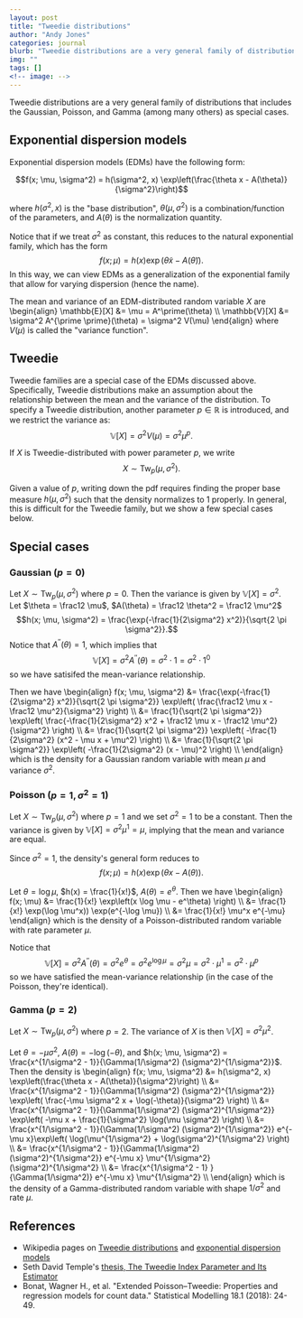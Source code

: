 ```yaml
---
layout: post
title: "Tweedie distributions"
author: "Andy Jones"
categories: journal
blurb: "Tweedie distributions are a very general family of distributions that includes the Gaussian, Poisson, and Gamma (among many others) as special cases."
img: ""
tags: []
<!-- image: -->
---
```


Tweedie distributions are a very general family of distributions that includes the Gaussian, Poisson, and Gamma (among many others) as special cases.

## Exponential dispersion models

Exponential dispersion models (EDMs) have the following form:

$$f(x; \mu, \sigma^2) = h(\sigma^2, x) \exp\left(\frac{\theta x - A(\theta)}{\sigma^2}\right)$$

where $h(\sigma^2, x)$ is the "base distribution", $\theta(\mu, \sigma^2)$ is a combination/function of the parameters, and $A(\theta)$ is the normalization quantity.

Notice that if we treat $\sigma^2$ as constant, this reduces to the natural exponential family, which has the form
$$f(x; \mu) = h(x) \exp\left(\widetilde{\theta} x - A(\widetilde{\theta})\right).$$
In this way, we can view EDMs as a generalization of the exponential family that allow for varying dispersion (hence the name).

The mean and variance of an EDM-distributed random variable $X$ are
\begin{align} \mathbb{E}[X] &= \mu = A^\prime(\theta) \\\ \mathbb{V}[X] &= \sigma^2 A^{\prime \prime}(\theta) = \sigma^2 V(\mu) \end{align}
where $V(\mu)$ is called the "variance function".


## Tweedie

Tweedie families are a special case of the EDMs discussed above. Specifically, Tweedie distributions make an assumption about the relationship between the mean and the variance of the distribution. To specify a Tweedie distribution, another parameter $p \in \mathbb{R}$ is introduced, and we restrict the variance as:
$$\mathbb{V}[X] = \sigma^2 V(\mu) = \sigma^2 \mu^p.$$

If $X$ is Tweedie-distributed with power parameter $p$, we write
$$X \sim \text{Tw}_p(\mu, \sigma^2).$$

Given a value of $p$, writing down the pdf requires finding the proper base measure $h(\mu, \sigma^2)$ such that the density normalizes to 1 properly. In general, this is difficult for the Tweedie family, but we show a few special cases below.

## Special cases

### Gaussian ($p = 0$)

Let $X \sim \text{Tw}_{p}(\mu, \sigma^2)$ where $p=0$. Then the variance is given by $\mathbb{V}[X] = \sigma^2$. Let $\theta = \frac12 \mu$, $A(\theta) = \frac12 \theta^2 = \frac12 \mu^2$ 
$$h(x; \mu, \sigma^2) = \frac{\exp(-\frac{1}{2\sigma^2} x^2)}{\sqrt{2 \pi \sigma^2}}.$$
Notice that $A^{\prime\prime}(\theta) = 1$, which implies that 
$$\mathbb{V}[X] = \sigma^2 A^{\prime\prime}(\theta) = \sigma^2 \cdot 1 = \sigma^2 \cdot 1^0$$
so we have satisifed the mean-variance relationship.

Then we have
\begin{align} f(x; \mu, \sigma^2) &= \frac{\exp(-\frac{1}{2\sigma^2} x^2)}{\sqrt{2 \pi \sigma^2}} \exp\left( \frac{\frac12 \mu x - \frac12 \mu^2}{\sigma^2} \right) \\\ &= \frac{1}{\sqrt{2 \pi \sigma^2}} \exp\left( \frac{-\frac{1}{2\sigma^2} x^2 + \frac12 \mu x - \frac12 \mu^2}{\sigma^2} \right) \\\ &= \frac{1}{\sqrt{2 \pi \sigma^2}} \exp\left( -\frac{1}{2\sigma^2} (x^2 - \mu x + \mu^2) \right) \\\ &= \frac{1}{\sqrt{2 \pi \sigma^2}} \exp\left( -\frac{1}{2\sigma^2} (x - \mu)^2 \right) \\\ \end{align}
which is the density for a Gaussian random variable with mean $\mu$ and variance $\sigma^2$.

### Poisson ($p=1, \sigma^2=1$)

Let $X \sim \text{Tw}_{p}(\mu, \sigma^2)$ where $p=1$ and we set $\sigma^2 = 1$ to be a constant. Then the variance is given by $\mathbb{V}[X] = \sigma^2 \mu^1 = \mu$, implying that the mean and variance are equal.

Since $\sigma^2 = 1$, the density's general form reduces to
$$f(x; \mu) = h(x) \exp\left(\theta x - A(\theta)\right).$$

Let $\theta = \log \mu$, $h(x) = \frac{1}{x!}$, $A(\theta) = e^\theta$. Then we have
\begin{align} f(x; \mu) &= \frac{1}{x!} \exp\left(x \log \mu - e^\theta) \right) \\\ &= \frac{1}{x!} \exp(\log \mu^x)) \exp(e^{-\log \mu}) \\\ &= \frac{1}{x!} \mu^x e^{-\mu} \end{align}
which is the density of a Poisson-distributed random variable with rate parameter $\mu$.

Notice that 
$$\mathbb{V}[X] = \sigma^2 A^{\prime\prime}(\theta) = \sigma^2 e^\theta = \sigma^2 e^{\log \mu} = \sigma^2 \mu = \sigma^2 \cdot \mu^1 = \sigma^2 \cdot \mu^p$$
so we have satisfied the mean-variance relationship (in the case of the Poisson, they're identical).

### Gamma ($p=2$)

Let $X \sim \text{Tw}_{p}(\mu, \sigma^2)$ where $p=2$. The variance of $X$ is then $\mathbb{V}[X] = \sigma^2 \mu^2$.

Let $\theta = -\mu \sigma^2$, $A(\theta) = -\log (-\theta)$, and $h(x; \mu, \sigma^2) = \frac{x^{1/\sigma^2 - 1}}{\Gamma(1/\sigma^2) (\sigma^2)^{1/\sigma^2}}$. Then the density is
\begin{align} f(x; \mu, \sigma^2) &= h(\sigma^2, x) \exp\left(\frac{\theta x - A(\theta)}{\sigma^2}\right) \\\ &= \frac{x^{1/\sigma^2 - 1}}{\Gamma(1/\sigma^2) (\sigma^2)^{1/\sigma^2}} \exp\left( \frac{-\mu \sigma^2 x + \log(-\theta)}{\sigma^2} \right) \\\ &= \frac{x^{1/\sigma^2 - 1}}{\Gamma(1/\sigma^2) (\sigma^2)^{1/\sigma^2}} \exp\left( -\mu x + \frac{1}{\sigma^2} \log(\mu \sigma^2) \right) \\\ &= \frac{x^{1/\sigma^2 - 1}}{\Gamma(1/\sigma^2) (\sigma^2)^{1/\sigma^2}} e^{-\mu x}\exp\left( \log(\mu^{1/\sigma^2} + \log(\sigma^2)^{1/\sigma^2} \right) \\\ &= \frac{x^{1/\sigma^2 - 1}}{\Gamma(1/\sigma^2) (\sigma^2)^{1/\sigma^2}} e^{-\mu x} \mu^{1/\sigma^2} (\sigma^2)^{1/\sigma^2} \\\ &= \frac{x^{1/\sigma^2 - 1} }{\Gamma(1/\sigma^2)} e^{-\mu x} \mu^{1/\sigma^2} \\\ \end{align}
which is the density of a Gamma-distributed random variable with shape $1/\sigma^2$ and rate $\mu$.

## References

- Wikipedia pages on [Tweedie distributions](https://www.wikiwand.com/en/Tweedie_distribution) and [exponential dispersion models](https://www.wikiwand.com/en/Exponential_dispersion_model)
- Seth David Temple's [thesis, The Tweedie Index Parameter and Its Estimator](https://math.uoregon.edu/wp-content/uploads/2018/07/TempleStempleTweedieThesis.pdf)
- Bonat, Wagner H., et al. "Extended Poisson–Tweedie: Properties and regression models for count data." Statistical Modelling 18.1 (2018): 24-49.
